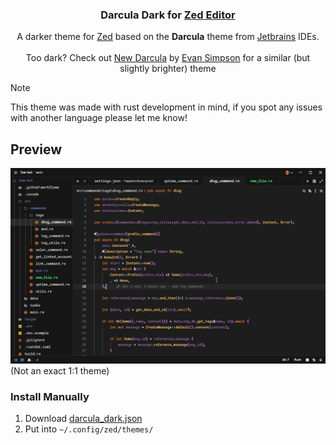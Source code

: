 <p align="center">
    <h3 align="center">Darcula Dark for <a href="https://zed.dev/">Zed Editor</a></h3>
    <p align="center">
	A darker theme for <a href="https://zed.dev/">Zed</a> based on the <strong>Darcula</strong> theme from <a href="https://www.jetbrains.com">Jetbrains</a> IDEs.
      <br><br>
      Too dark? Check out <a href="https://github.com/e-simpson/new-darcula-z/">New Darcula</a> by <a href="https://github.com/e-simpson/">Evan Simpson</a> for a similar (but slightly brighter) theme
    </p>
</p>

> [!Note]
> This theme was made with rust development in mind, if you spot any issues with another language please let me know!

## Preview
<img src="./images/preview.png"/>
(Not an exact 1:1 theme)<br>

<!--
### Install via Zed Extensions
1. Open Zed
2. `cmd+shift+p` and select *zed: extensions*
3. Search/select *New Darcula Theme* and Install
-->

### Install Manually
1. Download [darcula_dark.json](./themes/darkula_dark.json)
2. Put into `~/.config/zed/themes/`
